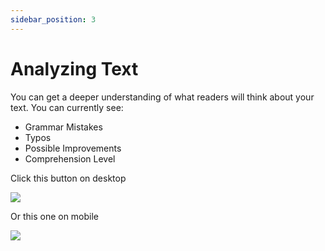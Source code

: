 ```yaml
---
sidebar_position: 3
---
```

# Analyzing Text

You can get a deeper understanding of what readers will think about your text. You can currently see:
- Grammar Mistakes
- Typos
- Possible Improvements
- Comprehension Level

Click this button on desktop

![](https://doggo.ninja/5p11WW.png)

Or this one on mobile

![](https://doggo.ninja/1Ob3Ym.png)
